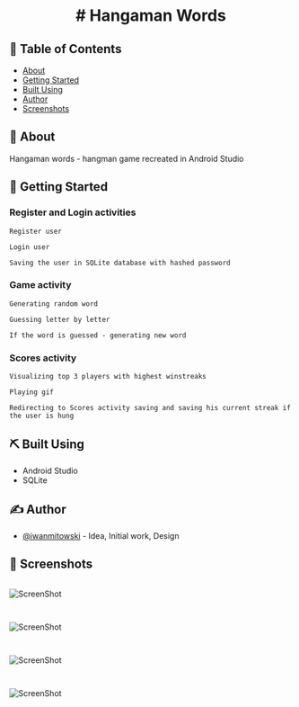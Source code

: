 
<h1 align="center"># Hangaman Words</h1>

## 📝 Table of Contents
- [About](#about)
- [Getting Started](#getting_started)
- [Built Using](#built_using)
- [Author](#author)
- [Screenshots](#screenshots)

## 🧐 About <a name = "about"></a>
Hangaman words - hangman game recreated in Android Studio

## 🏁 Getting Started <a name = "getting_started"></a>

### Register and Login activities

```
Register user
```
```
Login user 
```
```
Saving the user in SQLite database with hashed password
```
### Game activity

```
Generating random word
```
```
Guessing letter by letter
```
```
If the word is guessed - generating new word
```
### Scores activity

```
Visualizing top 3 players with highest winstreaks
```
```
Playing gif
```
```
Redirecting to Scores activity saving and saving his current streak if the user is hung 
```

## ⛏️ Built Using <a name = "built_using"></a>
* Android Studio
* SQLite

## ✍️ Author <a name = "author"></a>
- [@iwanmitowski](https://github.com/iwanmitowski) - Idea, Initial work, Design

## 🎉 Screenshots <a name = "screenshots"></a>
```
```
![ScreenShot](https://raw.github.com/iwanmitowski/HangamanWords/main/ss1.png)
```
```
```
```
![ScreenShot](https://raw.github.com/iwanmitowski/HangamanWords/main/ss2.png)
```
```
```
```
![ScreenShot](https://raw.github.com/iwanmitowski/HangamanWords/main/ss3.png)
```
```
```
```
![ScreenShot](https://raw.github.com/iwanmitowski/HangamanWords/main/ss4.png)
```
```
